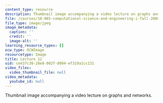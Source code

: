```yaml
---
content_type: resource
description: Thumbnail image accompanying a video lecture on graphs and networks.
file: /courses/18-085-computational-science-and-engineering-i-fall-2008/cee37c3028e8002f8004ef319a1cc131_12.jpg
file_type: image/jpeg
image_metadata:
  caption: ''
  credit: ''
  image-alt: ''
learning_resource_types: []
ocw_type: OCWImage
resourcetype: Image
title: Lecture 12
uid: cee37c30-28e8-002f-8004-ef319a1cc131
video_files:
  video_thumbnail_file: null
video_metadata:
  youtube_id: null
---
```

Thumbnail image accompanying a video lecture on graphs and networks.

